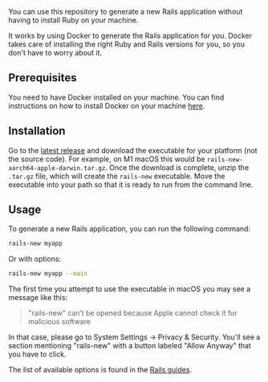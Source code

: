 You can use this repository to generate a new Rails application without having to install Ruby on your machine.

It works by using Docker to generate the Rails application for you. Docker takes care of installing the right Ruby and
Rails versions for you, so you don't have to worry about it.

## Prerequisites

You need to have Docker installed on your machine. You can find instructions on how to install Docker on your machine
[here](https://docs.docker.com/engine/install/).

## Installation

Go to the [latest release](https://github.com/rails/rails-new/releases/latest) and download the executable for your platform (not the source code). For example, on M1 macOS this would be `rails-new-aarch64-apple-darwin.tar.gz`. Once the download is complete, unzip the `.tar.gz` file, which will create the `rails-new` executable. Move the executable into your path so that it is ready to run from the command line.

## Usage

To generate a new Rails application, you can run the following command:

```bash
rails-new myapp
```

Or with options:
```bash
rails-new myapp --main
```

The first time you attempt to use the executable in macOS you may see a message like this:

> "rails-new" can’t be opened because Apple cannot check it for malicious software

In that case, please go to System Settings → Privacy & Security. You'll see a section mentioning "rails-new" with a button labeled "Allow Anyway" that you have to click.

The list of available options is found in the [Rails guides](https://guides.rubyonrails.org/command_line.html#rails-new).
